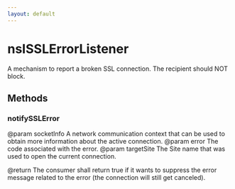 ```yaml
---
layout: default
---
```


# nsISSLErrorListener #

A mechanism to report a broken SSL connection. The recipient should NOT block.


## Methods ##

### notifySSLError ###

 @param socketInfo A network communication context that can be used to obtain more information
                   about the active connection.
 @param error The code associated with the error.
 @param targetSite The Site name that was used to open the current connection.

 @return The consumer shall return true if it wants to suppress the error message
         related to the error (the connection will still get canceled).

